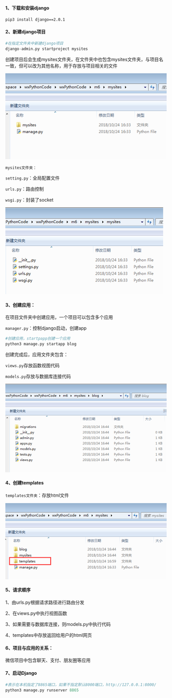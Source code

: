 #### 1、下载和安装django

```
pip3 install django==2.0.1
```

#### 2、新建django项目

```python
#在指定文件夹中新建django项目
django-admin.py startproject mysites
```

创建项目后会生成mysites文件夹，在文件夹中也包含mysites文件夹，与项目名一致，但可以改为其他名称，用于存放与项目相关的文件

![django创建项目](.\images\django创建项目.png)

`mysites文件夹：`

`setting.py`：全局配置文件

`urls.py`：路由控制

`wsgi.py`：封装了socket

![项目文件夹内容](.\images\项目文件夹内容.png)

#### 3、创建应用：

在项目文件夹中创建应用，一个项目可以包含多个应用

`manager.py`：控制django启动，创建app

```python
#创建应用，startpapp创建一个应用
python3 manage.py startapp blog
```

创建完成后，应用文件夹包含：

`views.py`存放函数视图代码

`models.py`存放与数据库连接代码

![django应用文件夹内容](.\images\django应用文件夹内容.png)

#### 4、创建templates

`templates文件夹`：存放html文件

![templates](.\images\templates.png)

#### 5、请求顺序

1、由urls.py根据请求路径进行路由分发

2、在views.py中执行视图函数

3、如果需要与数据库连接，则models.py中执行代码

4、templates中存放返回给用户的html网页

#### 6、项目与应用的关系：

微信项目中包含聊天、支付、朋友圈等应用

#### 7、启动Django

```python
#表示在本机指定了8865端口，如果不指定默认8000端口，http://127.0.0.1:8000/
python3 manage.py runserver 8865
```